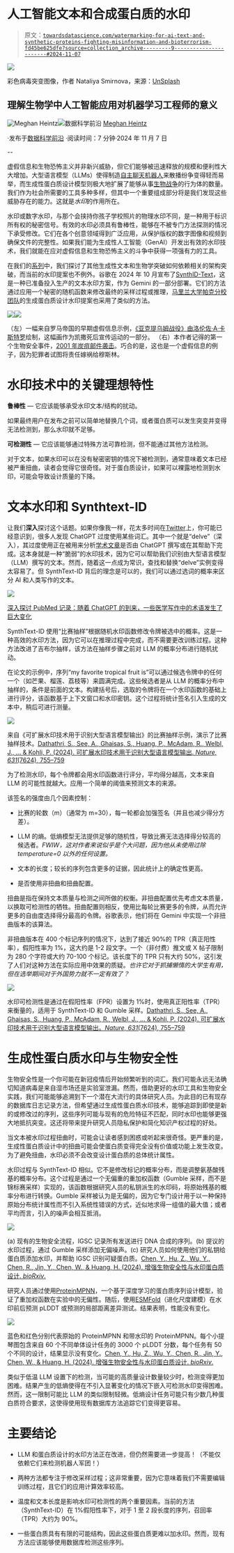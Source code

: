 # 人工智能文本和合成蛋白质的水印

> 原文：[`towardsdatascience.com/watermarking-for-ai-text-and-synthetic-proteins-fighting-misinformation-and-bioterrorism-fd45be625dfe?source=collection_archive---------9-----------------------#2024-11-07`](https://towardsdatascience.com/watermarking-for-ai-text-and-synthetic-proteins-fighting-misinformation-and-bioterrorism-fd45be625dfe?source=collection_archive---------9-----------------------#2024-11-07)

![](img/285ec832e68ca552b538789de92bbab8.png)

彩色病毒突变图像，作者 Nataliya Smirnova，来源：[UnSplash](https://unsplash.com/photos/a-group-of-colorful-butterflies-de3yM8H00vo)

## 理解生物学中人工智能应用对机器学习工程师的意义

[](https://medium.com/@meghanheintz?source=post_page---byline--fd45be625dfe--------------------------------)![Meghan Heintz](https://medium.com/@meghanheintz?source=post_page---byline--fd45be625dfe--------------------------------)[](https://towardsdatascience.com/?source=post_page---byline--fd45be625dfe--------------------------------)![数据科学前沿](https://towardsdatascience.com/?source=post_page---byline--fd45be625dfe--------------------------------) [Meghan Heintz](https://medium.com/@meghanheintz?source=post_page---byline--fd45be625dfe--------------------------------)

·发布于[数据科学前沿](https://towardsdatascience.com/?source=post_page---byline--fd45be625dfe--------------------------------) ·阅读时间：7 分钟·2024 年 11 月 7 日

--

虚假信息和生物恐怖主义并非新兴威胁，但它们能够被迅速释放的规模和便利性大大增加。大型语言模型（LLMs）使得制造[自主聊天机器人](https://open.clemson.edu/mfh_reports/7/)来散播纷争变得轻而易举，而生成性蛋白质设计模型则极大地扩展了能够从事[生物战争](https://press.asimov.com/articles/dna-screening)的行为体的数量。我们作为社会所需要的工具多种多样，但其中一个重要组成部分将是我们发现这些威胁存在的能力。这就是*水印*的作用所在。

水印或数字水印，与那个会挟持你孩子学校照片的物理水印不同，是一种用于标识所有权的秘密信号。有效的水印必须具有鲁棒性，能够在不被专门方法探测的情况下承受修改。它们在各个创意领域得到广泛应用，从保护版权的数字图像和视频到确保文件的完整性。如果我们能为生成性人工智能（GenAI）开发出有效的水印技术，我们就能在应对虚假信息和生物恐怖主义的斗争中获得一项强有力的工具。

在我们的[系列](https://medium.com/@meghanheintz/list/understanding-ai-applications-in-bio-for-ml-engineers-7b9e9551bb7f)中，我们探讨了其他生成性文本和生物学突破如何依赖相关的架构突破，而当前的水印提案也不例外。谷歌在 2024 年 10 月宣布了[SynthID-Text](https://www.nature.com/articles/s41586-024-08025-4)，这是一种已准备投入生产的文本水印方案，作为 Gemini 的一部分部署。它们的方法通过应用一个秘密的随机函数来修改最终的采样过程或推理，[马里兰大学帕克分校团队](https://www.biorxiv.org/content/10.1101/2024.05.02.591928v1.full.pdf)的生成蛋白质设计水印提案也采用了类似的方法。

![](img/30872b035f04d87a16ec188a40299e80.png)![](img/9e464a2dae90abb6d5560c8c114a2a93.png)

（左）一幅来自罗马帝国的早期虚假信息示例，[《亚克提乌姆战役》由洛伦佐·A·卡斯特罗](https://simple.wikipedia.org/wiki/Battle_of_Actium#/media/File:Castro_Battle_of_Actium.jpg)绘制，这幅画作为凯撒死后宣传运动的一部分。 （右）本作者记得的第一个生物安全事件，[2001 年炭疽邮件袭击](https://en.wikipedia.org/wiki/2001_anthrax_attacks)。巧合的是，这也是一个虚假信息的例子，因为犯罪者试图将责任嫁祸给穆斯林。

# 水印技术中的关键理想特性

**鲁棒性** — 它应该能够承受水印文本/结构的扰动。

如果最终用户在发布之前可以简单地替换几个词，或者蛋白质可以发生突变并变得无法检测到，那么水印就不足够。

**可检测性** — 它应该能够通过特殊方法可靠检测，但不能通过其他方法检测。

对于文本，如果水印可以在没有秘密密钥的情况下被检测到，通常意味着文本已经被严重扭曲，读者会觉得它很奇怪。对于蛋白质设计，如果可以裸露地检测到水印，可能会导致设计质量的下降。

# 文本水印和 Synthtext-ID

让我们**深入**探讨这个话题。如果你像我一样，花太多时间在[Twitter](https://x.com/JeremyNguyenPhD/status/1774021645709295840)上，你可能已经意识到，很多人发现 ChatGPT 过度使用某些词汇。其中一个就是“delve”（深入），其过度使用正在被用来分析[学术文章](https://www.medrxiv.org/content/10.1101/2024.05.14.24307373v2.full-text)是否由 ChatGPT 撰写或在其帮助下完成。这本身就是一种“脆弱”的水印技术，因为它可以帮助我们识别由大型语言模型（LLM）撰写的文本。然而，随着这一点成为常识，查找和替换“delve”实例变得太容易了。但 SynthText-ID 背后的理念是可以的，我们可以通过选词的概率来区分 AI 和人类写作的文本。

![](img/2e0e368c6108ad47a07caea5cc20fbd6.png)

[深入探讨 PubMed 记录：随着 ChatGPT 的到来，一些医学写作中的术语发生了巨大变化](https://www.medrxiv.org/content/10.1101/2024.05.14.24307373v2.full-text)

SynthText-ID 使用“比赛抽样”根据随机水印函数修改令牌被选中的概率。这是一种高效的水印方法，因为它可以在推理过程中完成，而不需要更改训练过程。这种方法改进了吉布尔抽样，该方法在抽样步骤之前对 LLM 的概率分布进行随机扰动。

在论文的示例中，序列“my favorite tropical fruit is”可以通过候选令牌中的任何一个（如芒果、榴莲、荔枝等）来圆满完成。这些候选者是从 LLM 的概率分布中抽样的，条件是前面的文本。构建括号后，选取的令牌将在一个水印函数的基础上进行评分，该函数基于上下文窗口和水印密钥。这个过程将统计签名引入生成的文本中，稍后可进行测量。

![](img/046beaccc13fe2d19af424f81d9d2165.png)

来自《可扩展水印技术用于识别大型语言模型输出》的比赛抽样示例，演示了比赛抽样技术。[Dathathri, S., See, A., Ghaisas, S., Huang, P., McAdam, R., Welbl, J., … & Kohli, P. (2024). 可扩展水印技术用于识别大型语言模型输出. *Nature, 631*(7624), 755–759](https://www.nature.com/articles/s41586-024-08025-4#MOESM1)

为了检测水印，每个令牌都会用水印函数进行评分，平均得分越高，文本来自 LLM 的可能性就越大。应用一个简单的阈值来预测文本的来源。

该签名的强度由几个因素控制：

+   比赛的轮数（m）（通常为 m=30），每一轮都会加强签名（并且也减少得分方差）。

+   LLM 的熵。低熵模型无法提供足够的随机性，导致比赛无法选择得分较高的候选者。*FWIW，这对作者来说似乎是个大问题，因为他从未使用过除 temperature=0 以外的任何设置。*

+   文本的长度；较长的序列包含更多的证据，因此统计上的确定性更高。

+   是否使用非扭曲和扭曲配置。

扭曲是指在保持文本质量与检测之间所做的权衡。非扭曲配置优先考虑文本质量，以换取可检测性的牺牲。扭曲配置则相反，使用比每轮比赛更多的令牌，从而允许更多的自由度选择得分最高的令牌。谷歌表示，他们将在 Gemini 中实现一个非扭曲版本的该算法。

非扭曲版本在 400 个标记序列的情况下，达到了接近 90%的 TPR（真正阳性率），假阳性率为 1%，这大约是 1-2 段文字。一个（非付费）推文或 X 帖子限制为 280 个字符或大约 70-100 个标记。该长度下的 TPR 只有大约 50%，这引发了人们对这种方法在实际应用中效果的质疑。*也许它对于抓捕懒惰的大学生有用，但在选举期间对于外国势力就不一定有效了？*

![](img/974488bdfd75a3bcd670c133215adc62.png)

水印可检测性是通过在假阳性率（FPR）设置为 1%时，使用真正阳性率（TPR）来衡量的，适用于 SynthText-ID 和 Gumble 采样。[Dathathri, S., See, A., Ghaisas, S., Huang, P., McAdam, R., Welbl, J., … & Kohli, P. (2024). 可扩展水印技术用于识别大型语言模型输出。*Nature, 631*(7624), 755–759](https://www.nature.com/articles/s41586-024-08025-4#MOESM1)

# 生成性蛋白质水印与生物安全性

生物安全性是一个你可能在新冠疫情后开始频繁听到的词汇。我们可能永远无法确切知道病毒是来自湿市场还是实验室泄漏。然而，借助更好的水印工具和生物安全实践，我们可能能够追溯到下一个潜在大流行的具体研究人员。为此目的已有现存的数据库日志记录方法，但希望通过生成性蛋白质水印技术，能够追踪到即使是新的或修改过的序列，这些序列可能与现有的危险特征不匹配，同时水印也能够更强大地抵抗突变。这还将带来提升研究人员隐私保护和简化知识产权过程的好处。

当文本被水印过程扭曲时，可能会让读者感到困惑或听起来很奇怪。更严重的是，生成性蛋白质设计中的扭曲可能会使蛋白质变得完全没有价值或功能上发生改变。为了避免扭曲，水印必须不会改变设计蛋白质的总体统计属性。

水印过程与 SynthText-ID 相似。它不是修改标记的概率分布，而是调整氨基酸残基的概率分布。这个过程是通过一个无偏重的重加权函数（Gumble 采样，而不是锦标赛采样）实现的，该函数根据研究人员的私钥派生的水印码，将原始残基的概率分布进行转换。Gumble 采样被认为是无偏的，因为它专门设计用于以一种保持原始分布统计属性而不引入系统性错误的方式，近似地求得一组值的最大值；或者平均而言，引入的噪声会相互抵消。

![](img/14be44d35960ebbef7bc29fed5d25f2a.png)

(a) 现有的生物安全流程，IGSC 记录所有发送进行 DNA 合成的序列。(b) 提议的水印过程，通过 Gumble 采样添加无偏噪声。(c) 研究人员如何使用他们的私钥给蛋白质添加水印，并帮助 IGSC 识别可疑蛋白质。[Chen, Y., Hu, Z., Wu, Y., Chen, R., Jin, Y., Chen, W., & Huang, H. (2024). 增强生物安全性与水印蛋白质设计. *bioRxiv*.](https://www.biorxiv.org/content/10.1101/2024.05.02.591928v1.full.pdf)

研究人员通过使用[ProteinMPNN](https://www.science.org/doi/10.1126/science.add2187)，一个基于深度学习的蛋白质序列设计模型，验证了重加权函数在实验中的无偏性。随后，使用[ESMFold](https://github.com/facebookresearch/esm)（进化尺度建模）在水印前后预测 pLDDT 或预测的局部距离差异测试。结果表明，性能没有变化。

![](img/8011317d932da19c3bacfbe92bed70fb.png)

蓝色和红色分别代表原始的 ProteinMPNN 和带水印的 ProteinMPNN。每个小提琴图包含来自 60 个不同单体设计任务的 3000 个 pLDDT 分数，每个任务有 50 个不同的设计，结果显示没有变化。[Chen, Y., Hu, Z., Wu, Y., Chen, R., Jin, Y., Chen, W., & Huang, H. (2024). 增强生物安全性与水印蛋白质设计. *bioRxiv*.](https://www.biorxiv.org/content/10.1101/2024.05.02.591928v1.full.pdf)

类似于低温 LLM 设置下的检测，当可能的高质量设计数量较少时，检测变得更加困难。结果产生的低熵使得在不引入显著变化的情况下嵌入可检测水印变得困难。然而，这一限制可能比 LLM 的类似限制轻微。低熵设计任务可能只有少数几种蛋白质符合要求，这使得使用现有数据库方法追踪它们变得更容易。

# 主要结论

+   LLM 和蛋白质设计的水印方法正在改进，但仍然需要进一步提高！（不能仅依赖它们来检测机器人军团！）

+   两种方法都专注于修改采样过程；这非常重要，因为它意味着我们不需要编辑训练过程，且它们的应用计算效率较高。

+   温度和文本长度是影响水印可检测性的两个重要因素。当前的方法（SynthText-ID）在 1%假阳性率下，对于 1 至 2 段长度的序列，召回率（TPR）大约为 90%。

+   一些蛋白质具有有限的可能结构，因此这些蛋白质更难以加水印。然而，现有方法应该能够使用数据库检测这些序列。
